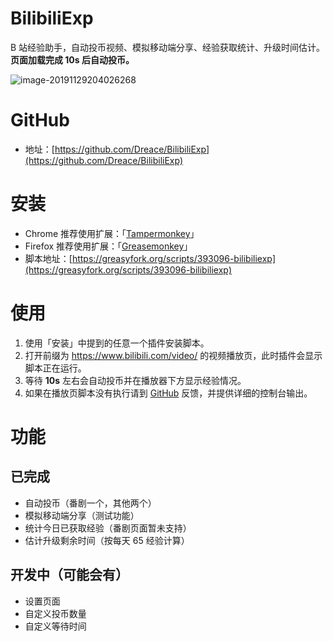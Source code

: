 # BilibiliExp
B 站经验助手，自动投币视频、模拟移动端分享、经验获取统计、升级时间估计。**页面加载完成 10s 后自动投币。**

![image-20191129204026268](https://s2.ax1x.com/2019/11/29/QEPjZq.png)

# GitHub

- 地址：[https://github.com/Dreace/BilibiliExp](https://github.com/Dreace/BilibiliExp)

# 安装

- Chrome 推荐使用扩展：「[Tampermonkey](https://chrome.google.com/webstore/detail/dhdgffkkebhmkfjojejmpbldmpobfkfo)」
- Firefox 推荐使用扩展：「[Greasemonkey](https://addons.mozilla.org/en-US/firefox/addon/greasemonkey/)」
- 脚本地址：[https://greasyfork.org/scripts/393096-bilibiliexp](https://greasyfork.org/scripts/393096-bilibiliexp)

# 使用

1. 使用「安装」中提到的任意一个插件安装脚本。
2. 打开前缀为 https://www.bilibili.com/video/ 的视频播放页，此时插件会显示脚本正在运行。
3. 等待 **10s** 左右会自动投币并在播放器下方显示经验情况。
4. 如果在播放页脚本没有执行请到 [GitHub](https://github.com/Dreace/BilibiliExp) 反馈，并提供详细的控制台输出。

# 功能

## 已完成

- 自动投币（番剧一个，其他两个）
- 模拟移动端分享（测试功能）
- 统计今日已获取经验（番剧页面暂未支持）
- 估计升级剩余时间（按每天 65 经验计算）

## 开发中（可能会有）

- 设置页面
- 自定义投币数量
- 自定义等待时间